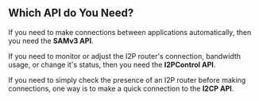 Which API do You Need?
----------------------

If you need to make connections between applications automatically, then you
need the **SAMv3 API**.

If you need to monitor or adjust the I2P router's connection, bandwidth usage,
or change it's status, then you need the **I2PControl API**.

If you need to simply check the presence of an I2P router before making
connections, one way is to make a quick connection to the **I2CP API**.
